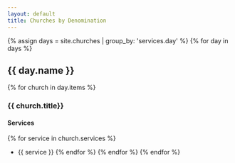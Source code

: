 ```yaml
---
layout: default
title: Churches by Denomination
---
```

{% assign days = site.churches | group_by: 'services.day' %}
{% for day in days %}
## {{ day.name }}
{% for church in day.items %}
### {{ church.title}}

#### Services
{% for service in church.services %}
- {{ service }}
{% endfor %}
{% endfor %}
{% endfor %}